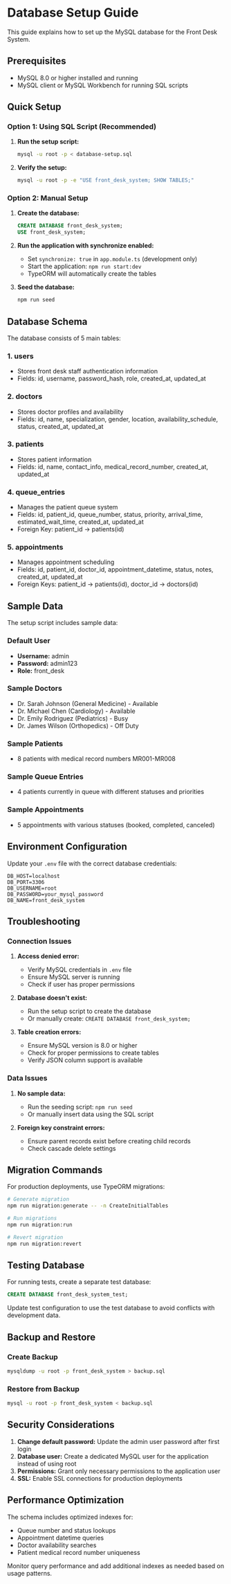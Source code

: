 # Database Setup Guide

This guide explains how to set up the MySQL database for the Front Desk System.

## Prerequisites

- MySQL 8.0 or higher installed and running
- MySQL client or MySQL Workbench for running SQL scripts

## Quick Setup

### Option 1: Using SQL Script (Recommended)

1. **Run the setup script:**
   ```bash
   mysql -u root -p < database-setup.sql
   ```

2. **Verify the setup:**
   ```bash
   mysql -u root -p -e "USE front_desk_system; SHOW TABLES;"
   ```

### Option 2: Manual Setup

1. **Create the database:**
   ```sql
   CREATE DATABASE front_desk_system;
   USE front_desk_system;
   ```

2. **Run the application with synchronize enabled:**
   - Set `synchronize: true` in `app.module.ts` (development only)
   - Start the application: `npm run start:dev`
   - TypeORM will automatically create the tables

3. **Seed the database:**
   ```bash
   npm run seed
   ```

## Database Schema

The database consists of 5 main tables:

### 1. users
- Stores front desk staff authentication information
- Fields: id, username, password_hash, role, created_at, updated_at

### 2. doctors
- Stores doctor profiles and availability
- Fields: id, name, specialization, gender, location, availability_schedule, status, created_at, updated_at

### 3. patients
- Stores patient information
- Fields: id, name, contact_info, medical_record_number, created_at, updated_at

### 4. queue_entries
- Manages the patient queue system
- Fields: id, patient_id, queue_number, status, priority, arrival_time, estimated_wait_time, created_at, updated_at
- Foreign Key: patient_id → patients(id)

### 5. appointments
- Manages appointment scheduling
- Fields: id, patient_id, doctor_id, appointment_datetime, status, notes, created_at, updated_at
- Foreign Keys: patient_id → patients(id), doctor_id → doctors(id)

## Sample Data

The setup script includes sample data:

### Default User
- **Username:** admin
- **Password:** admin123
- **Role:** front_desk

### Sample Doctors
- Dr. Sarah Johnson (General Medicine) - Available
- Dr. Michael Chen (Cardiology) - Available  
- Dr. Emily Rodriguez (Pediatrics) - Busy
- Dr. James Wilson (Orthopedics) - Off Duty

### Sample Patients
- 8 patients with medical record numbers MR001-MR008

### Sample Queue Entries
- 4 patients currently in queue with different statuses and priorities

### Sample Appointments
- 5 appointments with various statuses (booked, completed, canceled)

## Environment Configuration

Update your `.env` file with the correct database credentials:

```env
DB_HOST=localhost
DB_PORT=3306
DB_USERNAME=root
DB_PASSWORD=your_mysql_password
DB_NAME=front_desk_system
```

## Troubleshooting

### Connection Issues

1. **Access denied error:**
   - Verify MySQL credentials in `.env` file
   - Ensure MySQL server is running
   - Check if user has proper permissions

2. **Database doesn't exist:**
   - Run the setup script to create the database
   - Or manually create: `CREATE DATABASE front_desk_system;`

3. **Table creation errors:**
   - Ensure MySQL version is 8.0 or higher
   - Check for proper permissions to create tables
   - Verify JSON column support is available

### Data Issues

1. **No sample data:**
   - Run the seeding script: `npm run seed`
   - Or manually insert data using the SQL script

2. **Foreign key constraint errors:**
   - Ensure parent records exist before creating child records
   - Check cascade delete settings

## Migration Commands

For production deployments, use TypeORM migrations:

```bash
# Generate migration
npm run migration:generate -- -n CreateInitialTables

# Run migrations
npm run migration:run

# Revert migration
npm run migration:revert
```

## Testing Database

For running tests, create a separate test database:

```sql
CREATE DATABASE front_desk_system_test;
```

Update test configuration to use the test database to avoid conflicts with development data.

## Backup and Restore

### Create Backup
```bash
mysqldump -u root -p front_desk_system > backup.sql
```

### Restore from Backup
```bash
mysql -u root -p front_desk_system < backup.sql
```

## Security Considerations

1. **Change default password:** Update the admin user password after first login
2. **Database user:** Create a dedicated MySQL user for the application instead of using root
3. **Permissions:** Grant only necessary permissions to the application user
4. **SSL:** Enable SSL connections for production deployments

## Performance Optimization

The schema includes optimized indexes for:
- Queue number and status lookups
- Appointment datetime queries
- Doctor availability searches
- Patient medical record number uniqueness

Monitor query performance and add additional indexes as needed based on usage patterns.